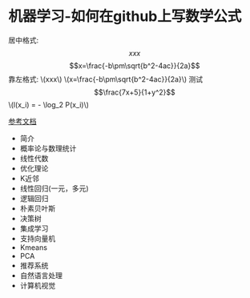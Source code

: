 
# 机器学习-如何在github上写数学公式
<script type="text/javascript" src="http://cdn.mathjax.org/mathjax/latest/MathJax.js?config=default"></script>
居中格式: $$xxx$$
$$x=\frac{-b\pm\sqrt{b^2-4ac}}{2a}$$
靠左格式: \\(xxx\\)
\\(x=\frac{-b\pm\sqrt{b^2-4ac}}{2a}\\)
测试
$$\frac{7x+5}{1+y^2}$$
\\(l(x_i) = - \log_2 P(x_i)\\)

[参考文档](http://cwiki.apachecn.org/pages/viewpage.action?pageId=8159393)

- 简介
- 概率论与数理统计
- 线性代数
- 优化理论
- K近邻
- 线性回归(一元，多元)
- 逻辑回归
- 朴素贝叶斯
- 决策树
- 集成学习
- 支持向量机
- Kmeans
- PCA
- 推荐系统
- 自然语言处理
- 计算机视觉